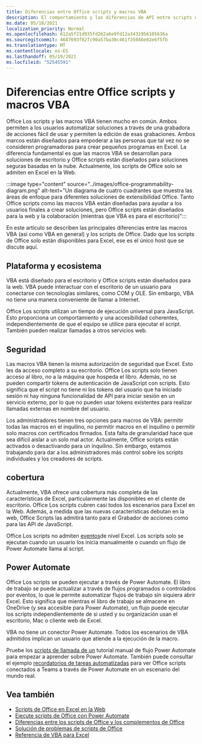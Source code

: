 ```yaml
---
title: Diferencias entre Office scripts y macros VBA
description: El comportamiento y las diferencias de API entre scripts de Office y macros de VBA Excel.
ms.date: 05/18/2021
localization_priority: Normal
ms.openlocfilehash: 612a5f21d935fd262a6e9fd12a3431956105636a
ms.sourcegitcommit: 4687693f02fc90a57ba30c461f35046e02e6f5fb
ms.translationtype: MT
ms.contentlocale: es-ES
ms.lasthandoff: 05/19/2021
ms.locfileid: "52545591"
---
```

# <a name="differences-between-office-scripts-and-vba-macros"></a>Diferencias entre Office scripts y macros VBA

Office Los scripts y las macros VBA tienen mucho en común. Ambos permiten a los usuarios automatizar soluciones a través de una grabadora de acciones fácil de usar y permiten la edición de esas grabaciones. Ambos marcos están diseñados para empoderar a las personas que tal vez no se consideren programadoras para crear pequeños programas en Excel.
La diferencia fundamental es que las macros VBA se desarrollan para soluciones de escritorio y Office scripts están diseñados para soluciones seguras basadas en la nube. Actualmente, los scripts de Office solo se admiten en Excel en la Web.

:::image type="content" source="../images/office-programmability-diagram.png" alt-text="Un diagrama de cuatro cuadrantes que muestra las áreas de enfoque para diferentes soluciones de extensibilidad Office. Tanto Office scripts como las macros VBA están diseñadas para ayudar a los usuarios finales a crear soluciones, pero Office scripts están diseñados para la web y la colaboración (mientras que VBA es para el escritorio)":::

En este artículo se describen las principales diferencias entre las macros VBA (así como VBA en general) y los scripts de Office. Dado que los scripts de Office solo están disponibles para Excel, ese es el único host que se discute aquí.

## <a name="platform-and-ecosystem"></a>Plataforma y ecosistema

VBA está diseñado para el escritorio y Office scripts están diseñados para la web. VBA puede interactuar con el escritorio de un usuario para conectarse con tecnologías similares, como COM y OLE. Sin embargo, VBA no tiene una manera conveniente de llamar a Internet.

Office Los scripts utilizan un tiempo de ejecución universal para JavaScript. Esto proporciona un comportamiento y una accesibilidad coherentes, independientemente de que el equipo se utilice para ejecutar el script. También pueden realizar llamadas a otros servicios web.

## <a name="security"></a>Seguridad

Las macros VBA tienen la misma autorización de seguridad que Excel. Esto les da acceso completo a su escritorio. Office Los scripts solo tienen acceso al libro, no a la máquina que hospeda el libro. Además, no se pueden compartir tokens de autenticación de JavaScript con scripts. Esto significa que el script no tiene ni los tokens del usuario que ha iniciado sesión ni hay ninguna funcionalidad de API para iniciar sesión en un servicio externo, por lo que no pueden usar tokens existentes para realizar llamadas externas en nombre del usuario.

Los administradores tienen tres opciones para macros de VBA: permitir todas las macros en el inquilino, no permitir macros en el inquilino o permitir solo macros con certificados firmados. Esta falta de granularidad hace que sea difícil aislar a un solo mal actor. Actualmente, Office scripts están activados o desactivando para un inquilino. Sin embargo, estamos trabajando para dar a los administradores más control sobre los scripts individuales y los creadores de scripts.

## <a name="coverage"></a>cobertura

Actualmente, VBA ofrece una cobertura más completa de las características de Excel, particularmente las disponibles en el cliente de escritorio. Office Los scripts cubren casi todos los escenarios para Excel en la Web. Además, a medida que las nuevas características debutan en la web, Office Scripts las admitirá tanto para el Grabador de acciones como para las API de JavaScript.

Office Los scripts no admiten [eventos](/office/vba/excel/concepts/events-worksheetfunctions-shapes/using-events-with-excel-objects)de nivel Excel. Los scripts solo se ejecutan cuando un usuario los inicia manualmente o cuando un flujo de Power Automate llama al script.

## <a name="power-automate"></a>Power Automate

Office Los scripts se pueden ejecutar a través de Power Automate. El libro de trabajo se puede actualizar a través de flujos programados o controlados por eventos, lo que le permite automatizar flujos de trabajo sin siquiera abrir Excel. Esto significa que mientras el libro de trabajo se almacene en OneDrive (y sea accesible para Power Automate), un flujo puede ejecutar los scripts independientemente de si usted y su organización usan el escritorio, Mac o cliente web de Excel.

VBA no tiene un conector Power Automate. Todos los escenarios de VBA admitidos implican un usuario que atiende a la ejecución de la macro.

Pruebe los [scripts de llamada de un](../tutorials/excel-power-automate-manual.md) tutorial manual de flujo Power Automate para empezar a aprender sobre Power Automate. También puede consultar el ejemplo [recordatorios de tareas automatizadas](scenarios/task-reminders.md) para ver Office scripts conectados a Teams a través de Power Automate en un escenario del mundo real.

## <a name="see-also"></a>Vea también

- [Scripts de Office en Excel en la Web](../overview/excel.md)
- [Ejecute scripts de Office con Power Automate](../develop/power-automate-integration.md)
- [Diferencias entre los scripts de Office y los complementos de Office](add-ins-differences.md)
- [Solución de problemas de scripts de Office](../testing/troubleshooting.md)
- [Referencia de VBA para Excel](/office/vba/api/overview/excel)
